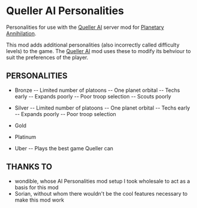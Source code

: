 Queller AI Personalities
========================

Personalities for use with the [Queller AI](https://github.com/Quitch/Queller-AI) server mod for [Planetary Annihilation](http://www.uberent.com/pa).

This mod adds additional personalities (also incorrectly called difficulty levels) to the game. The [Queller AI](https://github.com/Quitch/Queller-AI) mod uses these to modify its behviour to suit the preferences of the player.

## PERSONALITIES

- Bronze
-- Limited number of platoons
-- One planet orbital
-- Techs early
-- Expands poorly
-- Poor troop selection
-- Scouts poorly

- Silver
-- Limited number of platoons
-- One planet orbital
-- Techs early
-- Expands poorly
-- Poor troop selection

- Gold

- Platinum

- Uber
-- Plays the best game Queller can

## THANKS TO

- wondible, whose AI Personalities mod setup I took wholesale to act as a basis for this mod
- Sorian, without whom there wouldn't be the cool features necessary to make this mod work